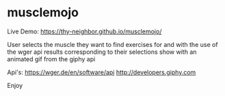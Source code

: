 # musclemojo

Live Demo:
https://thy-neighbor.github.io/musclemojo/

User selects the muscle they want to find exercises for and with the use of the wger api 
results corresponding to their selections show with an animated gif from the giphy api

Api's:
https://wger.de/en/software/api
http://developers.giphy.com

Enjoy


